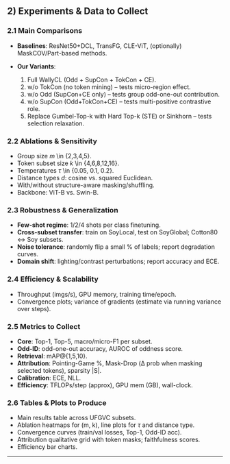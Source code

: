 ## 2) Experiments & Data to Collect

### 2.1 Main Comparisons

* **Baselines**: ResNet50+DCL, TransFG, CLE-ViT, (optionally) MaskCOV/Part-based methods.
* **Our Variants**:

  1. Full WallyCL (Odd + SupCon + TokCon + CE).
  2. w/o TokCon (no token mining) – tests micro-region effect.
  3. w/o Odd (SupCon+CE only) – tests group odd-one-out contribution.
  4. w/o SupCon (Odd+TokCon+CE) – tests multi-positive contrastive role.
  5. Replace Gumbel-Top-k with Hard Top-k (STE) or Sinkhorn – tests selection relaxation.

### 2.2 Ablations & Sensitivity

* Group size $m$ \in {2,3,4,5}.
* Token subset size $k$ \in {4,6,8,12,16}.
* Temperatures $\tau$ \in {0.05, 0.1, 0.2}.
* Distance types $d$: cosine vs. squared Euclidean.
* With/without structure-aware masking/shuffling.
* Backbone: ViT-B vs. Swin-B.

### 2.3 Robustness & Generalization

* **Few-shot regime**: 1/2/4 shots per class finetuning.
* **Cross-subset transfer**: train on SoyLocal, test on SoyGlobal; Cotton80 ↔ Soy subsets.
* **Noise tolerance**: randomly flip a small % of labels; report degradation curves.
* **Domain shift**: lighting/contrast perturbations; report accuracy and ECE.

### 2.4 Efficiency & Scalability

* Throughput (imgs/s), GPU memory, training time/epoch.
* Convergence plots; variance of gradients (estimate via running variance over steps).

### 2.5 Metrics to Collect

* **Core**: Top-1, Top-5, macro/micro-F1 per subset.
* **Odd-ID**: odd-one-out accuracy, AUROC of oddness score.
* **Retrieval**: mAP@{1,5,10}.
* **Attribution**: Pointing-Game %, Mask-Drop (Δ prob when masking selected tokens), sparsity |S|.
* **Calibration**: ECE, NLL.
* **Efficiency**: TFLOPs/step (approx), GPU mem (GB), wall-clock.

### 2.6 Tables & Plots to Produce

* Main results table across UFGVC subsets.
* Ablation heatmaps for (m, k), line plots for $\tau$ and distance type.
* Convergence curves (train/val losses, Top-1, Odd-ID acc).
* Attribution qualitative grid with token masks; faithfulness scores.
* Efficiency bar charts.

---